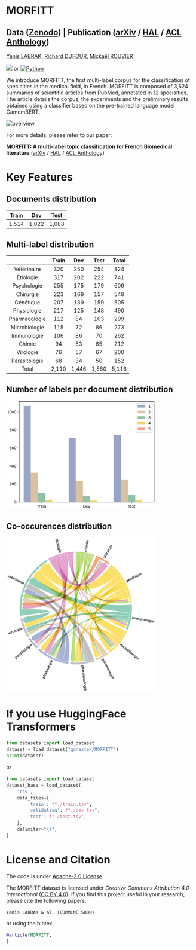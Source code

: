 # MORFITT

## Data ([Zenodo](ddd)) | Publication ([arXiv](ddd) / [HAL](ddd) / [ACL Anthology](ddd)) 
[Yanis LABRAK](https://www.linkedin.com/in/yanis-labrak-8a7412145/), [Richard DUFOUR](https://cv.hal.science/richard-dufour), [Mickaël ROUVIER](https://cv.hal.science/mickael-rouvier)

[![](https://colab.research.google.com/assets/colab-badge.svg)](ddd) or [![Python](https://img.shields.io/badge/python-3670A0?style=for-the-badge&logo=python&logoColor=ffdd54)](https://github.com/qanastek/MORFITT/blob/main/TrainTransformers.py)

We introduce MORFITT, the first multi-label corpus for the classification of specialties in the medical field, in French. MORFITT is composed of 3,624 summaries of scientific articles from PubMed, annotated in 12 specialties. The article details the corpus, the experiments and the preliminary results obtained using a classifier based on the pre-trained language model CamemBERT.

![overview](ddd)

For more details, please refer to our paper:

**MORFITT: A multi-label topic classification for French Biomedical literature** ([arXiv](ddd) / [HAL](ddd) / [ACL Anthology](ddd))


# Key Features

## Documents distribution

| Train |  Dev  | Test  |
|-------|-------|-------|
| 1,514 | 1,022 | 1,088 |

## Multi-label distribution

|               | Train |  Dev  |  Test | Total |
|:----------------------:|:--------------:|:--------------:|:--------------:|:--------------:|
|  Vétérinaire  |       320      |       250      |       254      |  824  |
|   Étiologie   |       317      |       202      |       222      |  741  |
|  Psychologie  |       255      |       175      |       179      |  609  |
|   Chirurgie   |       223      |       169      |       157      |  549  |
|   Génétique   |       207      |       139      |       159      |  505  |
|  Physiologie  |       217      |       125      |       148      |  490  |
| Pharmacologie |       112      |       84       |       103      |  299  |
| Microbiologie |       115      |       72       |       86       |  273  |
|  Immunologie  |       106      |       86       |       70       |  262  |
|     Chimie    |       94       |       53       |       65       |  212  |
|   Virologie   |       76       |       57       |       67       |  200  |
| Parasitologie |       68       |       34       |       50       |  152  |
|     Total     | 2,110 | 1,446 | 1,560 | 5,116 |


## Number of labels per document distribution

<p align="left">
  <img src="https://github.com/qanastek/MORFITT/raw/main/images/distributions_nbr_elements_colors.png" alt="drawing" width="400"/>
</p>

## Co-occurences distribution

<p align="left">
  <img src="https://github.com/qanastek/MORFITT/raw/main/images/distributions_co-references-fixed.png" alt="drawing" width="400"/>
</p>

# If you use HuggingFace Transformers

```python
from datasets import load_dataset
dataset = load_dataset("qanastek/MORFITT")
print(dataset)
```

or

```python
from datasets import load_dataset
dataset_base = load_dataset(
    'csv',
    data_files={
        'train': f"./train.tsv",
        'validation': f"./dev.tsv",
        'test': f"./test.tsv",
    },
    delimiter="\t",
)
```

# License and Citation

The code is under [Apache-2.0 License](./LICENSE).

The MORFITT dataset is licensed under *Creative Commons Attribution 4.0 International* ([CC BY 4.0](https://creativecommons.org/licenses/by/4.0/)).
If you find this project useful in your research, please cite the following papers:

```plain
Yanis LABRAK & al. (COMMING SOON)
```

or using the bibtex:

```bibtex
@article{MORFITT,
}
```
     
